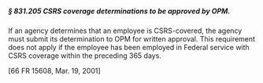 ##### § 831.205 CSRS coverage determinations to be approved by OPM. #####

If an agency determines that an employee is CSRS-covered, the agency must submit its determination to OPM for written approval. This requirement does not apply if the employee has been employed in Federal service with CSRS coverage within the preceding 365 days.

[66 FR 15608, Mar. 19, 2001]